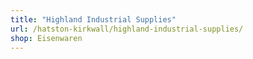 ```yaml
---
title: "Highland Industrial Supplies"
url: /hatston-kirkwall/highland-industrial-supplies/
shop: Eisenwaren
---
```

